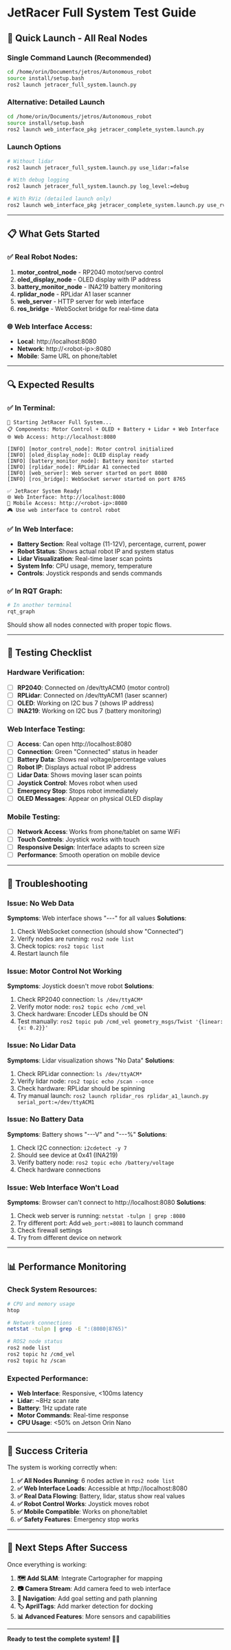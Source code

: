 # JetRacer Full System Test Guide

## 🚀 **Quick Launch - All Real Nodes**

### **Single Command Launch (Recommended)**
```bash
cd /home/orin/Documents/jetros/Autonomous_robot
source install/setup.bash
ros2 launch jetracer_full_system.launch.py
```

### **Alternative: Detailed Launch**
```bash
cd /home/orin/Documents/jetros/Autonomous_robot
source install/setup.bash
ros2 launch web_interface_pkg jetracer_complete_system.launch.py
```

### **Launch Options**
```bash
# Without lidar
ros2 launch jetracer_full_system.launch.py use_lidar:=false

# With debug logging
ros2 launch jetracer_full_system.launch.py log_level:=debug

# With RViz (detailed launch only)
ros2 launch web_interface_pkg jetracer_complete_system.launch.py use_rviz:=true
```

---

## 📋 **What Gets Started**

### **✅ Real Robot Nodes:**
1. **motor_control_node** - RP2040 motor/servo control
2. **oled_display_node** - OLED display with IP address
3. **battery_monitor_node** - INA219 battery monitoring
4. **rplidar_node** - RPLidar A1 laser scanner
5. **web_server** - HTTP server for web interface
6. **ros_bridge** - WebSocket bridge for real-time data

### **🌐 Web Interface Access:**
- **Local**: http://localhost:8080
- **Network**: http://\<robot-ip\>:8080
- **Mobile**: Same URL on phone/tablet

---

## 🔍 **Expected Results**

### **✅ In Terminal:**
```
🤖 Starting JetRacer Full System...
📋 Components: Motor Control + OLED + Battery + Lidar + Web Interface
🌐 Web Access: http://localhost:8080

[INFO] [motor_control_node]: Motor control initialized
[INFO] [oled_display_node]: OLED display ready
[INFO] [battery_monitor_node]: Battery monitor started
[INFO] [rplidar_node]: RPLidar A1 connected
[INFO] [web_server]: Web server started on port 8080
[INFO] [ros_bridge]: WebSocket server started on port 8765

✅ JetRacer System Ready!
🌐 Web Interface: http://localhost:8080
📱 Mobile Access: http://<robot-ip>:8080
🎮 Use web interface to control robot
```

### **✅ In Web Interface:**
- **Battery Section**: Real voltage (11-12V), percentage, current, power
- **Robot Status**: Shows actual robot IP and system status
- **Lidar Visualization**: Real-time laser scan points
- **System Info**: CPU usage, memory, temperature
- **Controls**: Joystick responds and sends commands

### **✅ In RQT Graph:**
```bash
# In another terminal
rqt_graph
```
Should show all nodes connected with proper topic flows.

---

## 🧪 **Testing Checklist**

### **Hardware Verification:**
- [ ] **RP2040**: Connected on /dev/ttyACM0 (motor control)
- [ ] **RPLidar**: Connected on /dev/ttyACM1 (laser scanner)
- [ ] **OLED**: Working on I2C bus 7 (shows IP address)
- [ ] **INA219**: Working on I2C bus 7 (battery monitoring)

### **Web Interface Testing:**
- [ ] **Access**: Can open http://localhost:8080
- [ ] **Connection**: Green "Connected" status in header
- [ ] **Battery Data**: Shows real voltage/percentage values
- [ ] **Robot IP**: Displays actual robot IP address
- [ ] **Lidar Data**: Shows moving laser scan points
- [ ] **Joystick Control**: Moves robot when used
- [ ] **Emergency Stop**: Stops robot immediately
- [ ] **OLED Messages**: Appear on physical OLED display

### **Mobile Testing:**
- [ ] **Network Access**: Works from phone/tablet on same WiFi
- [ ] **Touch Controls**: Joystick works with touch
- [ ] **Responsive Design**: Interface adapts to screen size
- [ ] **Performance**: Smooth operation on mobile device

---

## 🔧 **Troubleshooting**

### **Issue: No Web Data**
**Symptoms**: Web interface shows "---" for all values
**Solutions**:
1. Check WebSocket connection (should show "Connected")
2. Verify nodes are running: `ros2 node list`
3. Check topics: `ros2 topic list`
4. Restart launch file

### **Issue: Motor Control Not Working**
**Symptoms**: Joystick doesn't move robot
**Solutions**:
1. Check RP2040 connection: `ls /dev/ttyACM*`
2. Verify motor node: `ros2 topic echo /cmd_vel`
3. Check hardware: Encoder LEDs should be ON
4. Test manually: `ros2 topic pub /cmd_vel geometry_msgs/Twist '{linear: {x: 0.2}}'`

### **Issue: No Lidar Data**
**Symptoms**: Lidar visualization shows "No Data"
**Solutions**:
1. Check RPLidar connection: `ls /dev/ttyACM*`
2. Verify lidar node: `ros2 topic echo /scan --once`
3. Check hardware: RPLidar should be spinning
4. Try manual launch: `ros2 launch rplidar_ros rplidar_a1_launch.py serial_port:=/dev/ttyACM1`

### **Issue: No Battery Data**
**Symptoms**: Battery shows "---V" and "---%" 
**Solutions**:
1. Check I2C connection: `i2cdetect -y 7`
2. Should see device at 0x41 (INA219)
3. Verify battery node: `ros2 topic echo /battery/voltage`
4. Check hardware connections

### **Issue: Web Interface Won't Load**
**Symptoms**: Browser can't connect to http://localhost:8080
**Solutions**:
1. Check web server is running: `netstat -tulpn | grep :8080`
2. Try different port: Add `web_port:=8081` to launch command
3. Check firewall settings
4. Try from different device on network

---

## 📊 **Performance Monitoring**

### **Check System Resources:**
```bash
# CPU and memory usage
htop

# Network connections
netstat -tulpn | grep -E ":(8080|8765)"

# ROS2 node status
ros2 node list
ros2 topic hz /cmd_vel
ros2 topic hz /scan
```

### **Expected Performance:**
- **Web Interface**: Responsive, <100ms latency
- **Lidar**: ~8Hz scan rate
- **Battery**: 1Hz update rate
- **Motor Commands**: Real-time response
- **CPU Usage**: <50% on Jetson Orin Nano

---

## 🎯 **Success Criteria**

The system is working correctly when:

1. **✅ All Nodes Running**: 6 nodes active in `ros2 node list`
2. **✅ Web Interface Loads**: Accessible at http://localhost:8080
3. **✅ Real Data Flowing**: Battery, lidar, status show real values
4. **✅ Robot Control Works**: Joystick moves robot
5. **✅ Mobile Compatible**: Works on phone/tablet
6. **✅ Safety Features**: Emergency stop works

---

## 🎉 **Next Steps After Success**

Once everything is working:

1. **🗺️ Add SLAM**: Integrate Cartographer for mapping
2. **📷 Camera Stream**: Add camera feed to web interface  
3. **🎯 Navigation**: Add goal setting and path planning
4. **🏷️ AprilTags**: Add marker detection for docking
5. **📊 Advanced Features**: More sensors and capabilities

---

**Ready to test the complete system! 🤖🚀**
